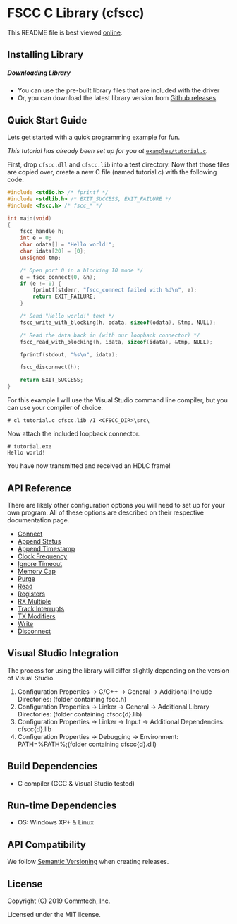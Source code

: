 # FSCC C Library (cfscc)
This README file is best viewed [online](http://github.com/commtech/cfscc/).

## Installing Library

##### Downloading Library
- You can use the pre-built library files that are included with the driver
- Or, you can download the latest library version from
[Github releases](https://github.com/commtech/cfscc/releases).


## Quick Start Guide

Lets get started with a quick programming example for fun.

_This tutorial has already been set up for you at_ [`examples/tutorial.c`](examples/tutorial.c).

First, drop `cfscc.dll` and `cfscc.lib` into a test directory. Now that those files are copied over, create a new C file (named tutorial.c) with the following code.

```c
#include <stdio.h> /* fprintf */
#include <stdlib.h> /* EXIT_SUCCESS, EXIT_FAILURE */
#include <fscc.h> /* fscc_* */

int main(void)
{
    fscc_handle h;
    int e = 0;
    char odata[] = "Hello world!";
    char idata[20] = {0};
    unsigned tmp;

    /* Open port 0 in a blocking IO mode */
    e = fscc_connect(0, &h);
    if (e != 0) {
        fprintf(stderr, "fscc_connect failed with %d\n", e);
        return EXIT_FAILURE;
    }

    /* Send "Hello world!" text */
    fscc_write_with_blocking(h, odata, sizeof(odata), &tmp, NULL);

    /* Read the data back in (with our loopback connector) */
    fscc_read_with_blocking(h, idata, sizeof(idata), &tmp, NULL);

    fprintf(stdout, "%s\n", idata);

    fscc_disconnect(h);

    return EXIT_SUCCESS;
}
```

For this example I will use the Visual Studio command line compiler, but you can use your compiler of choice.

```
# cl tutorial.c cfscc.lib /I <CFSCC_DIR>\src\
```

Now attach the included loopback connector.

```
# tutorial.exe
Hello world!
```

You have now transmitted and received an HDLC frame!


## API Reference

There are likely other configuration options you will need to set up for your own program. All of these options are described on their respective documentation page.

- [Connect](docs/connect.md)
- [Append Status](docs/append-status.md)
- [Append Timestamp](docs/append-timestamp.md)
- [Clock Frequency](docs/clock-frequency.md)
- [Ignore Timeout](docs/ignore-timeout.md)
- [Memory Cap](docs/memory-cap.md)
- [Purge](docs/purge.md)
- [Read](docs/read.md)
- [Registers](docs/registers.md)
- [RX Multiple](docs/rx-multiple.md)
- [Track Interrupts](docs/track-interrupts.md)
- [TX Modifiers](docs/tx-modifiers.md)
- [Write](docs/write.md)
- [Disconnect](docs/disconnect.md)


## Visual Studio Integration
The process for using the library will differ slightly depending on the version of Visual Studio.

1. Configuration Properties -> C/C++ -> General -> Additional Include Directories: (folder containing fscc.h)
2. Configuration Properties -> Linker -> General -> Additional Library Directories: (folder containing cfscc{d}.lib)
3. Configuration Properties -> Linker -> Input -> Additional Dependencies: cfscc{d}.lib
4. Configuration Properties -> Debugging -> Environment: PATH=%PATH%;(folder containing cfscc{d}.dll)


## Build Dependencies
- C compiler (GCC & Visual Studio tested)


## Run-time Dependencies
- OS: Windows XP+ & Linux


## API Compatibility
We follow [Semantic Versioning](http://semver.org/) when creating releases.


## License

Copyright (C) 2019 [Commtech, Inc.](http://commtech-fastcom.com)

Licensed under the MIT license.
